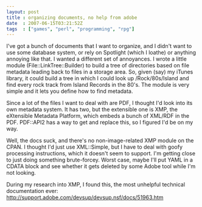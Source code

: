 ```yaml
---
layout: post
title : organizing documents, no help from adobe
date  : 2007-06-15T03:21:52Z
tags  : ["games", "perl", "programming", "rpg"]
---
```

I've got a bunch of documents that I want to organize, and I didn't want to use some database system, or rely on Spotlight (which I loathe) or anything annoying like that.  I wanted a different set of annoyances.  I wrote a little module (File::LinkTree::Builder) to build a tree of directories based on file metadata leading back to files in a storage area.  So, given (say) my iTunes library, it could build a tree in which I could look up /Rock/80s/Island and find every rock track from Island Records in the 80's.  The module is very simple and it lets you define how to find metadata.

Since a lot of the files I want to deal with are PDF, I thought I'd look into its own metadata system.  It has two, but the extensible one is XMP, the eXtensible Metadata Platform, which embeds a bunch of XML/RDF in the PDF. PDF::API2 has a way to get and replace this, so I figured I'd be on my way.

Well, the docs suck, and there's no non-image-related XMP module on the CPAN. I thought I'd just use XML::Simple, but I have to deal with goofy processing instructions, which it doesn't seem to support.  I'm getting close to just doing something brute-forcey.  Worst case, maybe I'll put YAML in a CDATA block and see whether it gets deleted by some Adobe tool while I'm not looking.

During my research into XMP, I found this, the most unhelpful technical documentation ever: http://support.adobe.com/devsup/devsup.nsf/docs/51963.htm 
